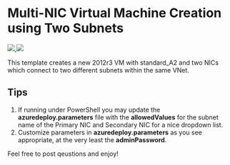 # Multi-NIC Virtual Machine Creation using Two Subnets
<a href="https://portal.azure.cn/#create/Microsoft.Template/uri/https%3A%2F%raw.githubusercontent.com/HuangXiaojuan/azure-quickstart-templates/master/101-1vm-2nics-2subnets-1vnet/azuredeploy.json" target="_blank">
    <img src="http://azuredeploy.net/deploybutton.png"/>
</a>
<a href="http://armviz.io/#/?load=https%3A%2F%raw.githubusercontent.com/HuangXiaojuan/azure-quickstart-templates/master/101-1vm-2nics-2subnets-1vnet/azuredeploy.json" target="_blank">
    <img src="http://armviz.io/visualizebutton.png"/>
</a>


This template creates a new 2012r3 VM with standard_A2 and two NICs which connect to two different subnets within the same VNet.

## Tips
1. If running under PowerShell you may update the **azuredeploy.parameters** file with the **allowedValues** for the subnet name of the Primary NIC and Secondary NIC for a nice dropdown list.
2. Customize parameters in **azuredeploy.parameters** as you see appropriate, at the very least the **adminPassword**.

Feel free to post qeustions and enjoy!
